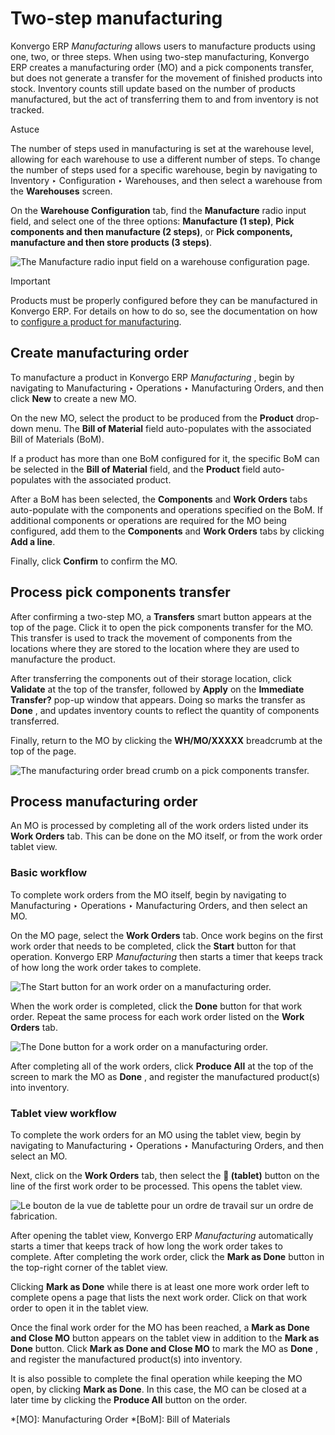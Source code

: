 # Two-step manufacturing

Konvergo ERP _Manufacturing_ allows users to manufacture products using one, two, or
three steps. When using two-step manufacturing, Konvergo ERP creates a manufacturing
order (MO) and a pick components transfer, but does not generate a transfer
for the movement of finished products into stock. Inventory counts still
update based on the number of products manufactured, but the act of
transferring them to and from inventory is not tracked.

<div class="alert alert-info">
<p class="alert-title">
Astuce</p><p>The number of steps used in manufacturing is set at the warehouse level, allowing for each
warehouse to use a different number of steps. To change the number of steps used for a specific
warehouse, begin by navigating to Inventory ‣ Configuration ‣ Warehouses,
and then select a warehouse from the <b>Warehouses</b> screen.</p>
<p>On the <b>Warehouse Configuration</b> tab, find the <b>Manufacture</b> radio input
field, and select one of the three options: <b>Manufacture (1 step)</b>, <b>Pick
components and then manufacture (2 steps)</b>, or <b>Pick components, manufacture and then
store products (3 steps)</b>.</p>
<img alt="The Manufacture radio input field on a warehouse configuration page." class="align-center" src="../../../../_images/manufacturing-type2.png"/>
</div> <div class="alert alert-warning">
<p class="alert-title">
Important</p><p>Products must be properly configured before they can be manufactured in Konvergo ERP. For details on how
to do so, see the documentation on how to <a href="configure_manufacturing_product#manufacturing-management-configure-manufacturing-product"><span class="std std-ref">configure a product for manufacturing</span></a>.</p>
</div>

## Create manufacturing order

To manufacture a product in Konvergo ERP _Manufacturing_ , begin by navigating to
Manufacturing ‣ Operations ‣ Manufacturing Orders, and then click **New** to
create a new MO.

On the new MO, select the product to be produced from the **Product** drop-
down menu. The **Bill of Material** field auto-populates with the associated
Bill of Materials (BoM).

If a product has more than one BoM configured for it, the specific BoM can be
selected in the **Bill of Material** field, and the **Product** field auto-
populates with the associated product.

After a BoM has been selected, the **Components** and **Work Orders** tabs
auto-populate with the components and operations specified on the BoM. If
additional components or operations are required for the MO being configured,
add them to the **Components** and **Work Orders** tabs by clicking **Add a
line**.

Finally, click **Confirm** to confirm the MO.

## Process pick components transfer

After confirming a two-step MO, a **Transfers** smart button appears at the
top of the page. Click it to open the pick components transfer for the MO.
This transfer is used to track the movement of components from the locations
where they are stored to the location where they are used to manufacture the
product.

After transferring the components out of their storage location, click
**Validate** at the top of the transfer, followed by **Apply** on the
**Immediate Transfer?** pop-up window that appears. Doing so marks the
transfer as **Done** , and updates inventory counts to reflect the quantity of
components transferred.

Finally, return to the MO by clicking the **WH/MO/XXXXX** breadcrumb at the
top of the page.

![The manufacturing order bread crumb on a pick components
transfer.](../../../../_images/mo-bread-crumb1.png)

## Process manufacturing order

An MO is processed by completing all of the work orders listed under its
**Work Orders** tab. This can be done on the MO itself, or from the work order
tablet view.

### Basic workflow

To complete work orders from the MO itself, begin by navigating to
Manufacturing ‣ Operations ‣ Manufacturing Orders, and then select an MO.

On the MO page, select the **Work Orders** tab. Once work begins on the first
work order that needs to be completed, click the **Start** button for that
operation. Konvergo ERP _Manufacturing_ then starts a timer that keeps track of how
long the work order takes to complete.

![The Start button for an work order on a manufacturing
order.](../../../../_images/start-button1.png)

When the work order is completed, click the **Done** button for that work
order. Repeat the same process for each work order listed on the **Work
Orders** tab.

![The Done button for a work order on a manufacturing
order.](../../../../_images/done-button2.png)

After completing all of the work orders, click **Produce All** at the top of
the screen to mark the MO as **Done** , and register the manufactured
product(s) into inventory.

### Tablet view workflow

To complete the work orders for an MO using the tablet view, begin by
navigating to Manufacturing ‣ Operations ‣ Manufacturing Orders, and then
select an MO.

Next, click on the **Work Orders** tab, then select the **📱 (tablet)** button
on the line of the first work order to be processed. This opens the tablet
view.

![Le bouton de la vue de tablette pour un ordre de travail sur un ordre de
fabrication.](../../../../_images/tablet-view-button3.png)

After opening the tablet view, Konvergo ERP _Manufacturing_ automatically starts a
timer that keeps track of how long the work order takes to complete. After
completing the work order, click the **Mark as Done** button in the top-right
corner of the tablet view.

Clicking **Mark as Done** while there is at least one more work order left to
complete opens a page that lists the next work order. Click on that work order
to open it in the tablet view.

Once the final work order for the MO has been reached, a **Mark as Done and
Close MO** button appears on the tablet view in addition to the **Mark as
Done** button. Click **Mark as Done and Close MO** to mark the MO as **Done**
, and register the manufactured product(s) into inventory.

It is also possible to complete the final operation while keeping the MO open,
by clicking **Mark as Done**. In this case, the MO can be closed at a later
time by clicking the **Produce All** button on the order.

  *[MO]: Manufacturing Order
  *[BoM]: Bill of Materials

